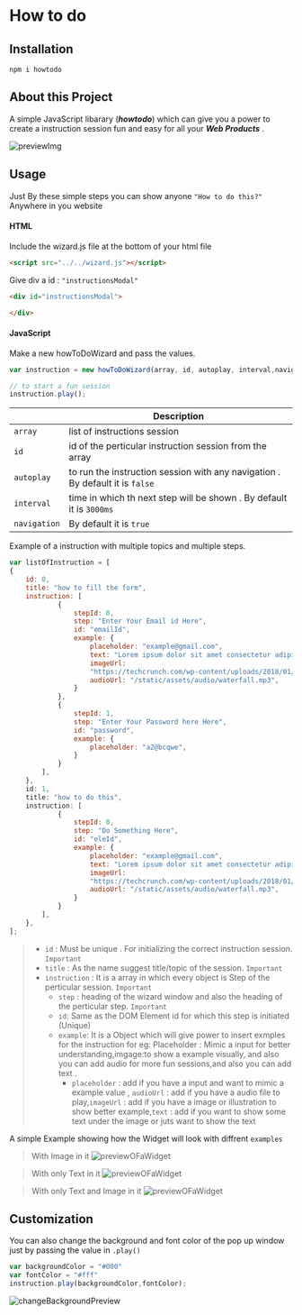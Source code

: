 # How to do

## Installation
```
npm i howtodo
```
## About this Project
A simple JavaScript libarary (**_howtodo_**) which can give you a power to create a instruction session fun and easy for all your **_Web Products_** .

![previewImg](https://bucket--001.s3.ap-south-1.amazonaws.com/preview.gif)
<!-- <div style="text-align:center;margin-bottom:1rem;margin-top:1rem"><img src="./static/images/preview.gif"/></div> -->

## Usage
Just By these simple steps you can show anyone ```"How to do this?"``` Anywhere in you website

#### HTML

Include the wizard.js file at the bottom of your html file
```HTML
<script src="../../wizard.js"></script>
```

Give div a id : ```"instructionsModal"```
```html
<div id="instructionsModal">

</div>
```

#### JavaScript

Make a new howToDoWizard and pass the values.

```JavaScript
var instruction = new howToDoWizard(array, id, autoplay, interval,navigation); //id = id of the instruction from the array

// to start a fun session
instruction.play(); 
```


||Description|     
|----|-----|      
|```array```|list of instructions session  |
|```id```|id of the perticular instruction session from the array  |
|```autoplay```| to run the instruction session with any navigation . By default it is ```false```|
|```interval```| time in which th next step will be shown . By default it is ```3000ms```|
|```navigation```|By default it is ```true```|

Example of a instruction with multiple topics and multiple steps.

```JavaScript
var listOfInstruction = [
{
    id: 0,
    title: "how to fill the form",
    instruction: [
            {
                stepId: 0,
                step: "Enter Your Email id Here",
                id: "emailId",
                example: {
                    placeholder: "example@gmail.com",
                    text: "Lorem ipsum dolor sit amet consectetur adipisicing elit. Iste rem vitae minima, dignissimos",
                    imageUrl:
                    "https://techcrunch.com/wp-content/uploads/2018/01/giphy1.gif?w=730&crop=1",
                    audioUrl: "/static/assets/audio/waterfall.mp3",
                }
            },
            {
                stepId: 1,
                step: "Enter Your Password here Here",
                id: "password",
                example: {
                    placeholder: "a2@bcqwe",
                }
            }
        ],
    },
    id: 1,
    title: "how to do this",
    instruction: [
            {
                stepId: 0,
                step: "Do Something Here",
                id: "eleId",
                example: {
                    placeholder: "example@gmail.com",
                    text: "Lorem ipsum dolor sit amet consectetur adipisicing elit. Iste rem vitae minima, dignissimos",
                    imageUrl:
                    "https://techcrunch.com/wp-content/uploads/2018/01/giphy1.gif?w=730&crop=1",
                    audioUrl: "/static/assets/audio/waterfall.mp3",
                }
            }
        ],
    },
];
```
> * ```id``` : Must be  unique . For initializing the correct instruction session. ```Important```
> * ```title``` : As the name suggest title/topic of the session. ```Important```
> * ```instruction``` : It is a array in which every object is Step of the perticular session. ```Important```
>     * ```step``` : heading of the wizard window and also the heading of the perticular step. ```Important```
>     * ```id```: Same as the DOM Element id for which this step is initiated (Unique)
>     * ```example```: It is a Object which will give power to insert exmples for the instruction for eg: Placeholder : Mimic a input for better understanding,imgage:to show a example visually, and also you can add audio for more fun sessions,and also you can add text .
>          * ```placeholder``` : add if you have a input and want to mimic a example value , ```audioUrl``` : add if you have a audio file to play,```imageUrl``` : add if you have a image or illustration to show better example,```text``` : add if you want to show some text under the image or juts want to show the text

 A simple Example showing how the Widget will look with diffrent ```examples```

>With Image in it
![previewOFaWidget](https://bucket--001.s3.ap-south-1.amazonaws.com/preview.png)

>With only Text in it
![previewOFaWidget](https://bucket--001.s3.ap-south-1.amazonaws.com/Screen+Shot+2020-12-28+at+6.19.55+PM.png)

>With only Text and Image in it
![previewOFaWidget](https://bucket--001.s3.ap-south-1.amazonaws.com/Screen+Shot+2020-12-28+at+6.19.47+PM.png)
<!-- <div style="display:flex;flex-wrap:wrap;justify-content:space-between">
    <div style="width: 33%;">
        <img style="margin:auto;max-width: %;" src="https://bucket--001.s3.ap-south-1.amazonaws.com/preview.png" />
        <p style="text-align:center">Image 1</p>
    </div>
    <div style="width: 33%;">
        <img style="margin:auto;max-width: %;" src="https://bucket--001.s3.ap-south-1.amazonaws.com/Screen+Shot+2020-12-28+at+6.19.55+PM.png" />
        <p style="text-align:center">Image 2</p>
    </div>
    <div style="width: 33%;">
        <img style="margin:auto;max-width: %;" src="https://bucket--001.s3.ap-south-1.amazonaws.com/Screen+Shot+2020-12-28+at+6.19.47+PM.png" />
        <p style="text-align:center">Image 3</p>
    </div>
</div>

* ```Image 1``` : A Instruction with Image in it
* ```Image 2``` : A Instruction with only Text in it
* ```Image 3``` : A Instruction with image & Text  -->

## Customization
You can also change the background and font color of the pop up window just by passing the value in ```.play()```


```JavaScript
var backgroundColor = "#000"
var fontColor = "#fff"
instruction.play(backgroundColor,fontColor);

```
<!-- <div style="text-align:center;margin-bottom:3rem;margin-top:1rem"><img src="https://bucket--001.s3.ap-south-1.amazonaws.com/colorChange.png"/></div> -->

![changeBackgroundPreview](https://bucket--001.s3.ap-south-1.amazonaws.com/colorChange.png)


